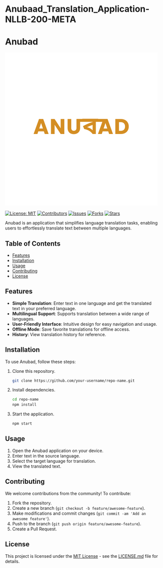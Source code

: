 # Anubaad_Translation_Application-NLLB-200-META
# Anubad

![Anubad Logo](app/assets/splashscreenA.png)

[![License: MIT](https://img.shields.io/badge/License-MIT-yellow.svg)](https://opensource.org/licenses/MIT)
[![Contributors](https://img.shields.io/github/contributors/your-username/repo-name.svg)](https://github.com/your-username/repo-name/graphs/contributors)
[![Issues](https://img.shields.io/github/issues/your-username/repo-name.svg)](https://github.com/your-username/repo-name/issues)
[![Forks](https://img.shields.io/github/forks/your-username/repo-name.svg?style=social)](https://github.com/your-username/repo-name/network/members)
[![Stars](https://img.shields.io/github/stars/your-username/repo-name.svg?style=social)](https://github.com/your-username/repo-name/stargazers)

Anubad is an application that simplifies language translation tasks, enabling users to effortlessly translate text between multiple languages.

## Table of Contents

- [Features](#features)
- [Installation](#installation)
- [Usage](#usage)
- [Contributing](#contributing)
- [License](#license)

## Features

- **Simple Translation**: Enter text in one language and get the translated text in your preferred language.
- **Multilingual Support**: Supports translation between a wide range of languages.
- **User-Friendly Interface**: Intuitive design for easy navigation and usage.
- **Offline Mode**: Save favorite translations for offline access.
- **History**: View translation history for reference.

## Installation

To use Anubad, follow these steps:

1. Clone this repository.
    ```bash
    git clone https://github.com/your-username/repo-name.git
    ```

2. Install dependencies.
    ```bash
    cd repo-name
    npm install
    ```

3. Start the application.
    ```bash
    npm start
    ```

## Usage

1. Open the Anubad application on your device.
2. Enter text in the source language.
3. Select the target language for translation.
4. View the translated text.

## Contributing

We welcome contributions from the community! To contribute:

1. Fork the repository.
2. Create a new branch (`git checkout -b feature/awesome-feature`).
3. Make modifications and commit changes (`git commit -am 'Add an awesome feature'`).
4. Push to the branch (`git push origin feature/awesome-feature`).
5. Create a Pull Request.

## License

This project is licensed under the [MIT License](https://opensource.org/licenses/MIT) - see the [LICENSE.md](LICENSE.md) file for details.
